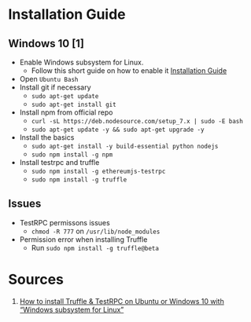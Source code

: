 # Installation Guide

## Windows 10 [1]
*   Enable Windows subsystem for Linux.
    *   Follow this short guide on how to enable it [Installation Guide](https://msdn.microsoft.com/en-us/commandline/wsl/install_guide)
*   Open `Ubuntu Bash`
*   Install git if necessary
    *   `sudo apt-get update`
    *   `sudo apt-get install git`
*   Install npm from official repo
    *   `curl -sL https://deb.nodesource.com/setup_7.x | sudo -E bash`
    *   `sudo apt-get update -y && sudo apt-get upgrade -y`
*   Install the basics
    *   `sudo apt-get install -y build-essential python nodejs`
    *   `sudo npm install -g npm`
*   Install testrpc and truffle
    *   `sudo npm install -g ethereumjs-testrpc`
    *   `sudo npm install -g truffle`

## Issues
*   TestRPC permissons issues
    *   `chmod -R 777` on `/usr/lib/node_modules`
*   Permission error when installing Truffle
    *   Run `sudo npm install -g truffle@beta`

# Sources
1.  [How to install Truffle & TestRPC on Ubuntu or Windows 10 with “Windows subsystem for Linux”](https://davidburela.wordpress.com/2017/05/12/how-to-install-truffle-testrpc-on-ubuntu-or-windows-10-with-windows-subsystem-for-linux/)